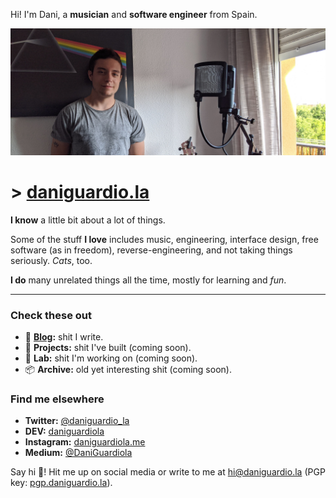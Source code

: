 Hi! I'm Dani, a **musician** and **software engineer** from Spain.

![Me](/me.png)

# **>** [daniguardio.la](https://daniguardio.la/)

**I know** a little bit about a lot of things.

Some of the stuff **I love** includes music, engineering, interface design, free software (as in freedom), reverse-engineering, and not taking things seriously. _Cats_, too.

**I do** many unrelated things all the time, mostly for learning and _fun_.

---

### Check these out

- 📓 [**Blog**](https://daniguardio.la/)**:** shit I write.
- 🔧 **Projects:** shit I've built (coming soon).
- 🔬 **Lab:** shit I'm working on (coming soon).
- 📦 **Archive:** old yet interesting shit (coming soon).

<!-- - 🔧 [**Projects**](/projects)**:** shit I've built. -->
<!-- - 🔬 [**Lab**](/lab)**:** shit I'm working on. -->
<!-- - 📦 [**Archive**](/archive)**:** old but interesting shit. -->

### Find me elsewhere

- **Twitter:** [@daniguardio_la](https://twitter.com/daniguardio_la)
- **DEV:** [daniguardiola](https://dev.to/daniguardiola)
- **Instagram:** [daniguardiola.me](https://instagram.com/daniguardio.la)
- **Medium:** [@DaniGuardiola](https://medium.com/@DaniGuardiola)

Say hi 👋! Hit me up on social media or write to me at [hi@daniguardio.la](mailto:hi@daniguardio.la) (PGP key: [pgp.daniguardio.la](https://pgp.daniguardio.la)).
